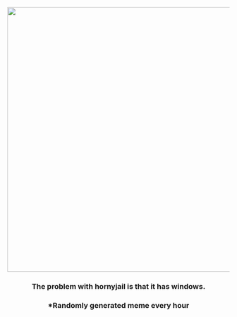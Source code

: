 <p align="center">
        <img src="https://i.redd.it/9oq4b75mcm391.gif" width="600" height="600">
        </p>
        <h3 align="center">The problem with hornyjail is that it has windows.</h3>
        <h3 align="center">*Randomly generated meme every hour</h3>
    